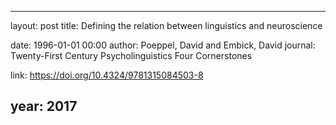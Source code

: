 ---
layout: post
title: Defining the relation between linguistics and neuroscience

date: 1996-01-01 00:00
author: Poeppel, David and Embick, David
journal: Twenty-First Century Psycholinguistics Four Cornerstones

link: https://doi.org/10.4324/9781315084503-8

year: 2017
----